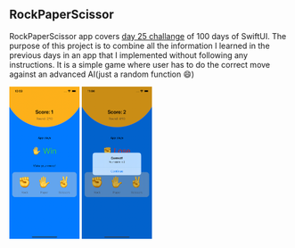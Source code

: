 ## RockPaperScissor

RockPaperScissor app covers [day 25 challange](https://www.hackingwithswift.com/100/swiftui/25) of 100 days of SwiftUI. The purpose of this project is to combine all the information I learned in the previous days in an app that I implemented without following any instructions. It is a simple game where user has to do the correct move against an advanced AI(just a random function 😄) 

<p float="left">
<img src="https://github.com/canonall/100-days-of-swiftui/blob/main/RockPaperScissor/rockpaperscissor.png" width="25%">
<img src="https://github.com/canonall/100-days-of-swiftui/blob/main/RockPaperScissor/rockpaperscissor2.png" width="25%">
</p>
